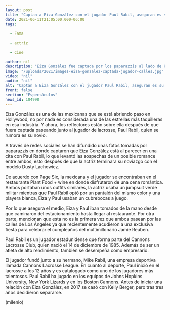 ```yaml
---
layout: post
title: "Captan a Eiza González con el jugador Paul Rabil, aseguran es su novio"
date: 2021-06-11T21:05:00.000-06:00
tags:
  
  - Fama
  
  - actriz
  
  - Cine
  
author: nil
description: "Eiza González fue captada por los paparazzis al lado de Paul Rabil, aseguran que es su novio. "
image: "/uploads/2021/images-eiza-gonzalez-captada-jugador-calles.jpg"
video: "nil"
audio: "nil"
alt: "Captan a Eiza González con el jugador Paul Rabil, aseguran es su novio"
front: false
section: "Espectáculos"
news_id: 184998
---
```


Eiza González es una de las mexicanas que se está abriendo paso en Hollywood, no por nada es considerada una de las estrellas más taquilleras en esa industria. Y ahora, los reflectores están sobre ella después de que fuera captada paseando junto al jugador de lacrosse, Paul Rabil, quien se rumora es su novio. 

A través de redes sociales se han difundido unas fotos tomadas por paparazzis en donde captaron que Eiza González está al parecer en una cita con Paul Rabil, lo que levantó las sospechas de un posible romance entre ambos, esto después de que la actriz terminara su noviazgo con el modelo Dusty Lachowicz. 

De acuerdo con Page Six, la mexicana y el jugador se encontraban en el restaurante Plant Food + wine en donde disfrutaron de una cena romántica. Ambos portaban unos outfits similares, la actriz usaba un jumpsuit verde militar mientras que Paul Rabil optó por un pantalón del mismo color y una playera blanca, Eiza y Paul usaban un cubrebocas a juego. 

Por lo que asegura el medio, Eiza y Paul iban tomados de la mano desde que caminaron del estacionamiento hasta llegar al restaurante. Por otra parte, mencionan que esta no es la primera vez que ambos pasean por las calles de Los Ángeles ya que recientemente acudieron a una exclusiva fiesta para celebrar el cumpleaños del multimillonario Jamie Reuben. 

Paul Rabil es un jugador estadunidense que forma parte del Cannons Lacrosse Club, quien nació el 14 de diciembre de 1985. Además de ser un atleta de alto rendimiento, también se desempeña como empresario. 

El jugador fundó junto a su hermano, Mike Rabil, una empresa deportiva llamada Cannons Lacrosse League. En cuanto al deporte, Paul inició en el lacrosse a los 12 años y es catalogado como uno de los jugadores más talentosos. Paul Rabil ha jugado en los equipos de Johns Hopkins University, New York Lizards y en los Boston Cannons. Antes de iniciar una relación con Eiza González, en 2017 se casó con Kelly Berger, pero tras tres años decidieron separarse. 

(milenio)